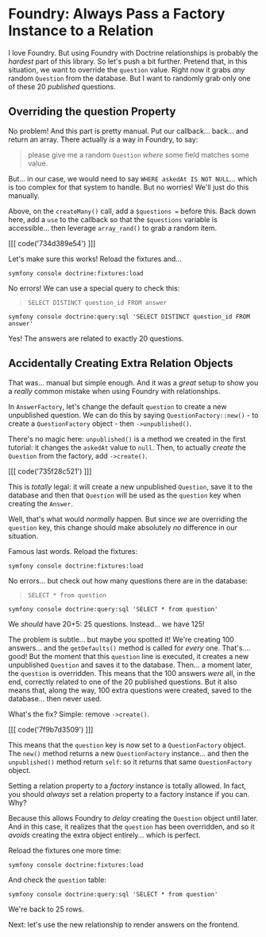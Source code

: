 # Foundry: Always Pass a Factory Instance to a Relation

I love Foundry. But using Foundry with Doctrine relationships is probably the
*hardest* part of this library. So let's push a bit further. Pretend that, in this
situation, we want to override the `question` value. Right now it grabs *any* random
`Question` from the database. But I want to randomly grab only one of these 20
*published* questions.

## Overriding the question Property

No problem! And this part is pretty manual. Put our callback... back... and return
an array. There actually *is* a way in Foundry, to say:

> please give me a random `Question` *where* some field matches some value.

But... in our case, we would need to say `WHERE askedAt IS NOT NULL`... which is
too complex for that system to handle. But no worries! We'll just do this manually.

Above, on the `createMany()` call, add a `$questions =` before this. Back down here,
add a `use` to the callback so that the `$questions` variable is accessible...
then leverage `array_rand()` to grab a random item.

[[[ code('734d389e54') ]]]

Let's make sure this works! Reload the fixtures and...

```terminal-silent
symfony console doctrine:fixtures:load
```

No errors! We can use a special query to check this:

> `SELECT DISTINCT question_id FROM answer`

```terminal-silent
symfony console doctrine:query:sql 'SELECT DISTINCT question_id FROM answer'
```

Yes! The answers are related to exactly 20 questions.

## Accidentally Creating Extra Relation Objects

That was... manual but simple enough. And it was a *great* setup to show you a
*really* common mistake when using Foundry with relationships.

In `AnswerFactory`, let's change the default `question` to create a new unpublished
question. We can do this by saying `QuestionFactory::new()` - to create a
`QuestionFactory` object - then `->unpublished()`.

There's no magic here: `unpublished()` is a method we created in the first tutorial:
it changes the `askedAt` value to `null`. Then, to actually *create* the `Question`
from the factory, add `->create()`.

[[[ code('735f28c521') ]]]

This is *totally* legal: it will create a new unpublished `Question`, save it to
the database and then that `Question` will be used as the `question` key when
creating the `Answer`.

Well, that's what would *normally* happen. But since *we* are overriding the
`question` key, this change should make absolutely *no* difference in our situation.

Famous last words. Reload the fixtures:

```terminal-silent
symfony console doctrine:fixtures:load
```

No errors... but check out how many questions there are in the database:

> `SELECT * from question`

```terminal-silent
symfony console doctrine:query:sql 'SELECT * from question'
```

We *should* have 20+5: 25 questions. Instead... we have 125!

The problem is subtle... but maybe you spotted it! We're creating 100 answers...
and the `getDefaults()` method is called for *every* one. That's.... good! But
the moment that this `question` line is executed, it creates a new unpublished
`Question` and saves it to the database. Then... a moment later, the `question` is
overridden. This means that the 100 answers *were* all, in the end, correctly
related to one of the 20 published questions. But it also means that, along the
way, 100 extra questions were created, saved to the database... then never used.

What's the fix? Simple: remove `->create()`.

[[[ code('7f9b7d3509') ]]]

This means that the `question` key is now set to a `QuestionFactory` object. The
`new()` method returns a new `QuestionFactory` instance... and then the
`unpublished()` method return `self`: so it returns that same `QuestionFactory`
object.

Setting a relation property to a *factory* instance is totally allowed. In fact,
you should *always* set a relation property to a factory instance if you can. Why?

Because this allows Foundry to *delay* creating the `Question` object until
later. And in this case, it realizes that the `question` has been overridden, and
so it *avoids* creating the extra object entirely... which is perfect.

Reload the fixtures one more time:

```terminal-silent
symfony console doctrine:fixtures:load
```

And check the `question` table:

```terminal-silent
symfony console doctrine:query:sql 'SELECT * from question'
```

We're back to 25 rows.

Next: let's use the new relationship to render answers on the frontend.

